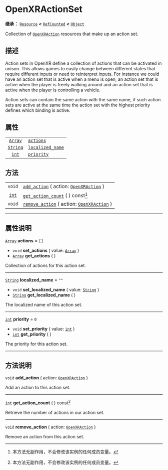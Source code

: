 <!-- ⚠ 请勿编辑本文件 ⚠ -->
<!-- 本文档使用脚本从 WeDot 引擎源码仓库生成。 -->
<!-- 生成脚本：https://github.com/WeDot-Engine/WeDot/tree/master/doc/tools/make_md.py； -->
<!-- 原文件：https://github.com/WeDot-Engine/WeDot/tree/master/modules/openxr/doc_classes/OpenXRActionSet.xml。 -->

<div id="_class_openxractionset"></div>

# OpenXRActionSet

**继承：** [`Resource`](class_resource.md) **<** [`RefCounted`](class_refcounted.md) **<** [`Object`](class_object.md)

Collection of [`OpenXRAction`](class_openxraction.md) resources that make up an action set.

## 描述

Action sets in OpenXR define a collection of actions that can be activated in unison. This allows games to easily change between different states that require different inputs or need to reinterpret inputs. For instance we could have an action set that is active when a menu is open, an action set that is active when the player is freely walking around and an action set that is active when the player is controlling a vehicle.

Action sets can contain the same action with the same name, if such action sets are active at the same time the action set with the highest priority defines which binding is active.

## 属性

|||
|:-:|:--|
| [`Array`](class_array.md)   | [`actions`](class_openxractionset.md#class_openxractionset_property_actions)               | ``[]`` |
| [`String`](class_string.md) | [`localized_name`](class_openxractionset.md#class_openxractionset_property_localized_name) | ``""`` |
| [`int`](class_int.md)       | [`priority`](class_openxractionset.md#class_openxractionset_property_priority)             | ``0``  |

## 方法

|||
|:-:|:--|
| `void`                | [`add_action`](class_openxractionset.md#class_openxractionset_method_add_action) ( action: [`OpenXRAction`](class_openxraction.md) )       |
| [`int`](class_int.md) | [`get_action_count`](class_openxractionset.md#class_openxractionset_method_get_action_count) ( ) const[^const]                             |
| `void`                | [`remove_action`](class_openxractionset.md#class_openxractionset_method_remove_action) ( action: [`OpenXRAction`](class_openxraction.md) ) |

<!-- rst-class:: classref-section-separator -->

---

## 属性说明

<div id="_class_openxractionset_property_actions"></div>

[`Array`](class_array.md) **actions** = ``[]`` <div id="class_openxractionset_property_actions"></div>

- `void` **set_actions** ( value: [`Array`](class_array.md) )
- [`Array`](class_array.md) **get_actions** ( )

Collection of actions for this action set.

<!-- rst-class:: classref-item-separator -->

---

<div id="_class_openxractionset_property_localized_name"></div>

[`String`](class_string.md) **localized_name** = ``""`` <div id="class_openxractionset_property_localized_name"></div>

- `void` **set_localized_name** ( value: [`String`](class_string.md) )
- [`String`](class_string.md) **get_localized_name** ( )

The localized name of this action set.

<!-- rst-class:: classref-item-separator -->

---

<div id="_class_openxractionset_property_priority"></div>

[`int`](class_int.md) **priority** = ``0`` <div id="class_openxractionset_property_priority"></div>

- `void` **set_priority** ( value: [`int`](class_int.md) )
- [`int`](class_int.md) **get_priority** ( )

The priority for this action set.

<!-- rst-class:: classref-section-separator -->

---

## 方法说明

<div id="_class_openxractionset_method_add_action"></div>

`void` **add_action** ( action: [`OpenXRAction`](class_openxraction.md) )<div id="class_openxractionset_method_add_action"></div>

Add an action to this action set.

<!-- rst-class:: classref-item-separator -->

---

<div id="_class_openxractionset_method_get_action_count"></div>

[`int`](class_int.md) **get_action_count** ( ) const[^const]<div id="class_openxractionset_method_get_action_count"></div>

Retrieve the number of actions in our action set.

<!-- rst-class:: classref-item-separator -->

---

<div id="_class_openxractionset_method_remove_action"></div>

`void` **remove_action** ( action: [`OpenXRAction`](class_openxraction.md) )<div id="class_openxractionset_method_remove_action"></div>

Remove an action from this action set.

[^virtual]: 本方法通常需要用户覆盖才能生效。
[^const]: 本方法无副作用，不会修改该实例的任何成员变量。
[^vararg]: 本方法除了能接受在此处描述的参数外，还能够继续接受任意数量的参数。
[^constructor]: 本方法用于构造某个类型。
[^static]: 调用本方法无需实例，可直接使用类名进行调用。
[^operator]: 本方法描述的是使用本类型作为左操作数的有效运算符。
[^bitfield]: 这个值是由下列位标志构成位掩码的整数。
[^void]: 无返回值。
